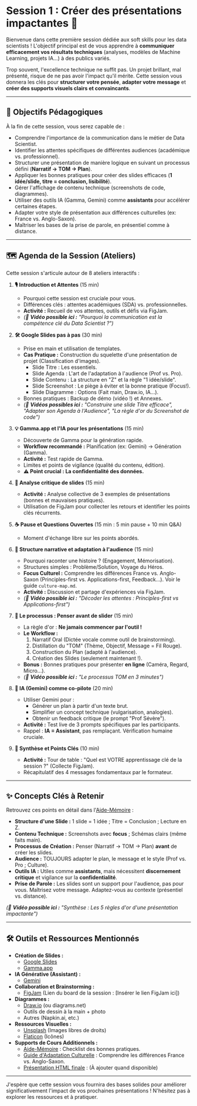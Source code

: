 # Session 1 : Créer des présentations impactantes 📢

Bienvenue dans cette première session dédiée aux soft skills pour les data scientists ! L'objectif principal est de vous apprendre à **communiquer efficacement vos résultats techniques** (analyses, modèles de Machine Learning, projets IA...) à des publics variés.

Trop souvent, l'excellence technique ne suffit pas. Un projet brillant, mal présenté, risque de ne pas avoir l'impact qu'il mérite. Cette session vous donnera les clés pour **structurer votre pensée**, **adapter votre message** et **créer des supports visuels clairs et convaincants**.

---

## 🎯 Objectifs Pédagogiques

À la fin de cette session, vous serez capable de :
* Comprendre l'importance de la communication dans le métier de Data Scientist.
* Identifier les attentes spécifiques de différentes audiences (académique vs. professionnel).
* Structurer une présentation de manière logique en suivant un processus défini (**Narratif -> TOM -> Plan**).
* Appliquer les bonnes pratiques pour créer des slides efficaces (**1 idée/slide, titre = conclusion, lisibilité**).
* Gérer l'affichage de contenu technique (screenshots de code, diagrammes).
* Utiliser des outils IA (Gamma, Gemini) comme **assistants** pour accélérer certaines étapes.
* Adapter votre style de présentation aux différences culturelles (ex: France vs. Anglo-Saxon).
* Maîtriser les bases de la prise de parole, en présentiel comme à distance.

---

## 🗺️ Agenda de la Session (Ateliers)

Cette session s'articule autour de 8 ateliers interactifs :

1.  **🎙️ Introduction et Attentes** (15 min)
    * Pourquoi cette session est cruciale pour vous.
    * Différences clés : attentes académiques (SDA) vs. professionnelles.
    * **Activité :** Recueil de vos attentes, outils et défis via FigJam.
    * *(📌 **Vidéo possible ici :** "Pourquoi la communication est la compétence clé du Data Scientist ?")*

2.  **🛠️ Google Slides pas à pas** (30 min)
    * Prise en main et utilisation de templates.
    * **Cas Pratique :** Construction du squelette d'une présentation de projet (Classification d'images).
        * Slide Titre : Les essentiels.
        * Slide Agenda : L'art de l'adaptation à l'audience (Prof vs. Pro).
        * Slide Contenu : La structure en "Z" et la règle "1 idée/slide".
        * Slide Screenshot : Le piège à éviter et la bonne pratique (Focus!).
        * Slide Diagramme : Options (Fait main, Draw.io, IA...).
    * Bonnes pratiques : Backup de démo (vidéo !) et Annexes.
    * *(📌 **Vidéos possibles ici :** "Construire une slide Titre efficace", "Adapter son Agenda à l'Audience", "La règle d'or du Screenshot de code")*

3.  **💡 Gamma.app et l'IA pour les présentations** (15 min)
    * Découverte de Gamma pour la génération rapide.
    * **Workflow recommandé :** Planification (ex: Gemini) -> Génération (Gamma).
    * **Activité :** Test rapide de Gamma.
    * Limites et points de vigilance (qualité du contenu, édition).
    * **⚠️ Point crucial : La confidentialité des données.**

4.  **🧐 Analyse critique de slides** (15 min)
    * **Activité :** Analyse collective de 3 exemples de présentations (bonnes et mauvaises pratiques).
    * Utilisation de FigJam pour collecter les retours et identifier les points clés récurrents.

5.  **☕️ Pause et Questions Ouvertes** (15 min : 5 min pause + 10 min Q&A)
    * Moment d'échange libre sur les points abordés.

6.  **📖 Structure narrative et adaptation à l'audience** (15 min)
    * Pourquoi raconter une histoire ? (Engagement, Mémorisation).
    * Structures simples : Problème/Solution, Voyage du Héros.
    * **Focus Culturel :** Comprendre les différences France vs. Anglo-Saxon (Principles-first vs. Applications-first, Feedback...). Voir le guide `culture-map.md`.
    * **Activité :** Discussion et partage d'expériences via FigJam.
    * *(📌 **Vidéo possible ici :** "Décoder les attentes : Principles-first vs Applications-first")*

7.  **🧠 Le processus : Penser avant de slider** (15 min)
    * La règle d'or : **Ne jamais commencer par l'outil !**
    * **Le Workflow :**
        1.  Narratif Oral (Dictée vocale comme outil de brainstorming).
        2.  Distillation du "TOM" (Thème, Objectif, Message = Fil Rouge).
        3.  Construction du Plan (adapté à l'audience).
        4.  Création des Slides (seulement maintenant !).
    * **Bonus :** Bonnes pratiques pour présenter **en ligne** (Caméra, Regard, Micro...).
    * *(📌 **Vidéo possible ici :** "Le processus TOM en 3 minutes")*

8.  **🤖 IA (Gemini) comme co-pilote** (20 min)
    * Utiliser Gemini pour :
        * Générer un plan à partir d'un texte brut.
        * Simplifier un concept technique (vulgarisation, analogies).
        * Obtenir un feedback critique (le prompt "Prof Sévère").
    * **Activité :** Test live de 3 prompts spécifiques par les participants.
    * Rappel : **IA = Assistant**, pas remplaçant. Vérification humaine cruciale.

9.  **🏁 Synthèse et Points Clés** (10 min)
    * **Activité :** Tour de table : "Quel est VOTRE apprentissage clé de la session ?" (Collecte FigJam).
    * Récapitulatif des 4 messages fondamentaux par le formateur.

---

## ✨ Concepts Clés à Retenir

Retrouvez ces points en détail dans l'[Aide-Mémoire](./aide-memoire.md) :

* **Structure d'une Slide :** 1 slide = 1 idée ; Titre = Conclusion ; Lecture en Z.
* **Contenu Technique :** Screenshots avec **focus** ; Schémas clairs (même faits main).
* **Processus de Création :** Penser (Narratif -> TOM -> Plan) **avant** de créer les slides.
* **Audience :** TOUJOURS adapter le plan, le message et le style (Prof vs. Pro ; Culture).
* **Outils IA :** Utiles comme **assistants**, mais nécessitent **discernement critique** et vigilance sur la **confidentialité**.
* **Prise de Parole :** Les slides sont un support pour l'audience, pas pour vous. Maîtrisez votre message. Adaptez-vous au contexte (présentiel vs. distance).

*(📌 **Vidéo possible ici :** "Synthèse : Les 5 règles d'or d'une présentation impactante")*

---

## 🛠️ Outils et Ressources Mentionnés

* **Création de Slides :**
    * [Google Slides](https://slides.google.com)
    * [Gamma.app](https://gamma.app/)
* **IA Générative (Assistant) :**
    * [Gemini](https://gemini.google.com/)
* **Collaboration et Brainstorming :**
    * [FigJam](https://www.figma.com/figjam/) (Lien du board de la session : [Insérer le lien FigJam ici])
* **Diagrammes :**
    * [Draw.io](https://app.diagrams.net/) (ou diagrams.net)
    * Outils de dessin à la main + photo
    * Autres (Napkin.ai, etc.)
* **Ressources Visuelles :**
    * [Unsplash](https://unsplash.com/) (Images libres de droits)
    * [Flaticon](https://www.flaticon.com/) (Icônes)
* **Supports de Cours Additionnels :**
    * [Aide-Mémoire](./aide-memoire.md) : Checklist des bonnes pratiques.
    * [Guide d'Adaptation Culturelle](./culture-map.md) : Comprendre les différences France vs. Anglo-Saxon.
    * [Présentation HTML finale](./lien_vers_votre_presentation.html) : (À ajouter quand disponible)

---

J'espère que cette session vous fournira des bases solides pour améliorer significativement l'impact de vos prochaines présentations ! N'hésitez pas à explorer les ressources et à pratiquer.